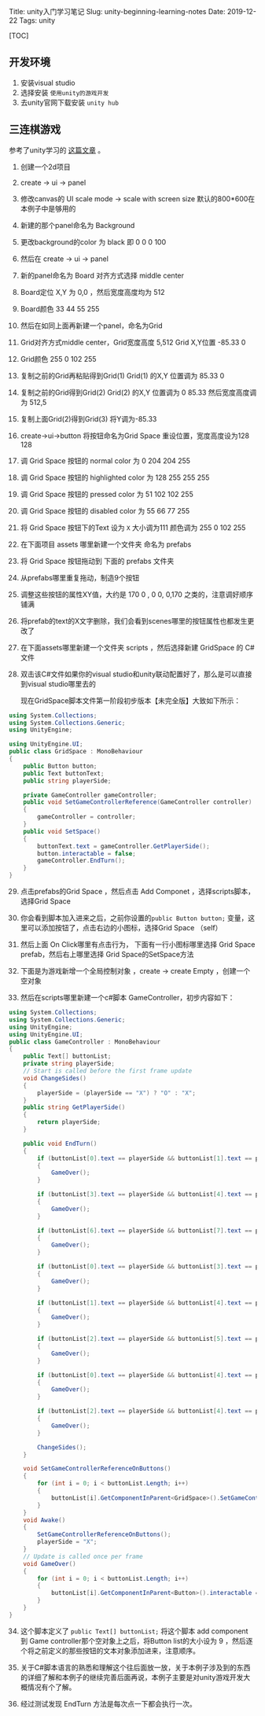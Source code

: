 Title: unity入门学习笔记
Slug: unity-beginning-learning-notes
Date: 2019-12-22
Tags: unity

[TOC]

## 开发环境

1. 安装visual studio
2. 选择安装 `使用unity的游戏开发`
3. 去unity官网下载安装 `unity hub`





## 三连棋游戏

参考了unity学习的 [这篇文章](https://learn.unity.com/tutorial/creating-a-tic-tac-toe-game-using-only-ui-components) 。

1. 创建一个2d项目

2. create -> ui -> panel

3. 修改canvas的 UI scale mode -> scale with screen size 默认的800*600在本例子中是够用的

4. 新建的那个panel命名为 Background 

5. 更改background的color 为 black 即 0 0 0 100

6. 然后在 create -> ui -> panel

7. 新的panel命名为 Board 对齐方式选择 middle center

8. Board定位 X,Y 为 0,0 ，然后宽度高度均为 512

9. Board颜色 33 44  55 255

10. 然后在如同上面再新建一个panel，命名为Grid

11. Grid对齐方式middle center，Grid宽度高度 5,512 Grid X,Y位置 -85.33 0

12. Grid颜色 255 0 102 255

13. 复制之前的Grid再粘贴得到Grid(1) Grid(1) 的X,Y 位置调为 85.33 0

14. 复制之前的Grid得到Grid(2) Grid(2) 的X,Y 位置调为 0 85.33 然后宽度高度调为 512,5

15. 复制上面Grid(2)得到Grid(3) 将Y调为-85.33

16. create->ui->button 将按钮命名为Grid Space 重设位置，宽度高度设为128 128

17. 调 Grid Space 按钮的 normal color 为 0 204 204 255

18. 调 Grid Space 按钮的 highlighted color 为 128 255 255 255 

19. 调 Grid Space 按钮的 pressed color 为 51 102 102 255

20. 调 Grid Space 按钮的 disabled color 为 55 66 77 255

21. 将 Grid Space 按钮下的Text 设为 `X` 大小调为111 颜色调为 255 0 102 255

22. 在下面项目 assets 哪里新建一个文件夹 命名为 prefabs

23. 将 Grid Space 按钮拖动到 下面的 prefabs 文件夹

24.  从prefabs哪里重复拖动，制造9个按钮

25. 调整这些按钮的属性XY值，大约是 170 0 , 0 0, 0,170 之类的，注意调好顺序 铺满

26. 将prefab的text的X文字删除，我们会看到scenes哪里的按钮属性也都发生更改了

27. 在下面assets哪里新建一个文件夹 scripts ，然后选择新建 GridSpace 的 C#文件

28. 双击该C#文件如果你的visual studio和unity联动配置好了，那么是可以直接到visual studio哪里去的

    现在GridSpace脚本文件第一阶段初步版本【未完全版】大致如下所示：

```c#
using System.Collections;
using System.Collections.Generic;
using UnityEngine;

using UnityEngine.UI;
public class GridSpace : MonoBehaviour
{
    public Button button;
    public Text buttonText;
    public string playerSide;

    private GameController gameController;
    public void SetGameControllerReference(GameController controller)
    {
        gameController = controller;
    }
    public void SetSpace()
    {
        buttonText.text = gameController.GetPlayerSide();
        button.interactable = false;
        gameController.EndTurn();
    }
}
```

29. 点击prefabs的Grid Space ，然后点击 Add Componet ，选择scripts脚本，选择Grid Space

30. 你会看到脚本加入进来之后，之前你设置的`public Button button;` 变量，这里可以添加按钮了，点击右边的小图标，选择Grid Space （self）

31. 然后上面 On Click哪里有点击行为， 下面有一行小图标哪里选择 Grid Space prefab，然后右上哪里选择 Grid Space的SetSpace方法

32. 下面是为游戏新增一个全局控制对象 ，create -> create Empty ，创建一个空对象

33. 然后在scripts哪里新建一个c#脚本 GameController，初步内容如下：

```c#
using System.Collections;
using System.Collections.Generic;
using UnityEngine;
using UnityEngine.UI;
public class GameController : MonoBehaviour
{
    public Text[] buttonList;
    private string playerSide;
    // Start is called before the first frame update
    void ChangeSides()
    {
        playerSide = (playerSide == "X") ? "O" : "X";
    }
    public string GetPlayerSide()
    {
        return playerSide;
    }

    public void EndTurn()
    {
        if (buttonList[0].text == playerSide && buttonList[1].text == playerSide && buttonList[2].text == playerSide)
        {
            GameOver();
        }

        if (buttonList[3].text == playerSide && buttonList[4].text == playerSide && buttonList[5].text == playerSide)
        {
            GameOver();
        }

        if (buttonList[6].text == playerSide && buttonList[7].text == playerSide && buttonList[8].text == playerSide)
        {
            GameOver();
        }

        if (buttonList[0].text == playerSide && buttonList[3].text == playerSide && buttonList[6].text == playerSide)
        {
            GameOver();
        }

        if (buttonList[1].text == playerSide && buttonList[4].text == playerSide && buttonList[7].text == playerSide)
        {
            GameOver();
        }

        if (buttonList[2].text == playerSide && buttonList[5].text == playerSide && buttonList[8].text == playerSide)
        {
            GameOver();
        }

        if (buttonList[0].text == playerSide && buttonList[4].text == playerSide && buttonList[8].text == playerSide)
        {
            GameOver();
        }

        if (buttonList[2].text == playerSide && buttonList[4].text == playerSide && buttonList[6].text == playerSide)
        {
            GameOver();
        }

        ChangeSides();
    }

    void SetGameControllerReferenceOnButtons()
    {
        for (int i = 0; i < buttonList.Length; i++)
        {
            buttonList[i].GetComponentInParent<GridSpace>().SetGameControllerReference(this);
        }
    }
    void Awake()
    {
        SetGameControllerReferenceOnButtons();
        playerSide = "X";
    }
    // Update is called once per frame
    void GameOver()
    {
        for (int i = 0; i < buttonList.Length; i++)
        {
            buttonList[i].GetComponentInParent<Button>().interactable = false;
        }
    }
}
```

34. 这个脚本定义了 `public Text[] buttonList;`  将这个脚本 add component 到 Game controller那个空对象上之后，将Button list的大小设为 9 ，然后逐个将之前定义的那些按钮的文本对象添加进来，注意顺序。

35. 关于C#脚本语言的熟悉和理解这个往后面放一放，关于本例子涉及到的东西的详细了解和本例子的继续完善后面再说，本例子主要是对unity游戏开发大概情况有个了解。 

36. 经过测试发现 EndTurn 方法是每次点一下都会执行一次。

    